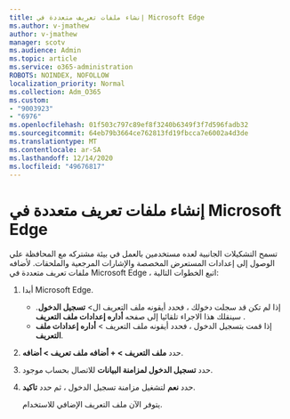 ```yaml
---
title: إنشاء ملفات تعريف متعددة في Microsoft Edge
ms.author: v-jmathew
author: v-jmathew
manager: scotv
ms.audience: Admin
ms.topic: article
ms.service: o365-administration
ROBOTS: NOINDEX, NOFOLLOW
localization_priority: Normal
ms.collection: Adm_O365
ms.custom:
- "9003923"
- "6976"
ms.openlocfilehash: 01f503c797c89ef8f3240b6349f3f7d596fadb32
ms.sourcegitcommit: 64eb79b3664ce762813fd19fbcca7e6002a4d3de
ms.translationtype: MT
ms.contentlocale: ar-SA
ms.lasthandoff: 12/14/2020
ms.locfileid: "49676817"
---
```

# <a name="create-multiple-profiles-in-microsoft-edge"></a>إنشاء ملفات تعريف متعددة في Microsoft Edge

تسمح التشكيلات الجانبية لعده مستخدمين بالعمل في بيئة مشتركه مع المحافظة علي الوصول إلى إعدادات المستعرض المخصصة والإشارات المرجعية والملحقات. لأضافه ملفات تعريف متعددة في Microsoft Edge ، اتبع الخطوات التالية:

1. أبدا Microsoft Edge.
    - إذا لم تكن قد سجلت دخولك ، فحدد أيقونه ملف التعريف ال> **تسجيل الدخول**. سينقلك هذا الاجراء تلقائيا إلى صفحه **أداره إعدادات ملف التعريف** .
    - إذا قمت بتسجيل الدخول ، فحدد أيقونه ملف التعريف > **أداره إعدادات ملف التعريف**.
2. حدد **ملف التعريف > + أضافه ملف تعريف > أضافه**.
3. حدد **تسجيل الدخول لمزامنة البيانات** للاتصال بحساب موجود.
4. حدد **نعم** لتشغيل مزامنة تسجيل الدخول ، ثم حدد **تاكيد**.

    يتوفر الآن ملف التعريف الإضافي للاستخدام.
